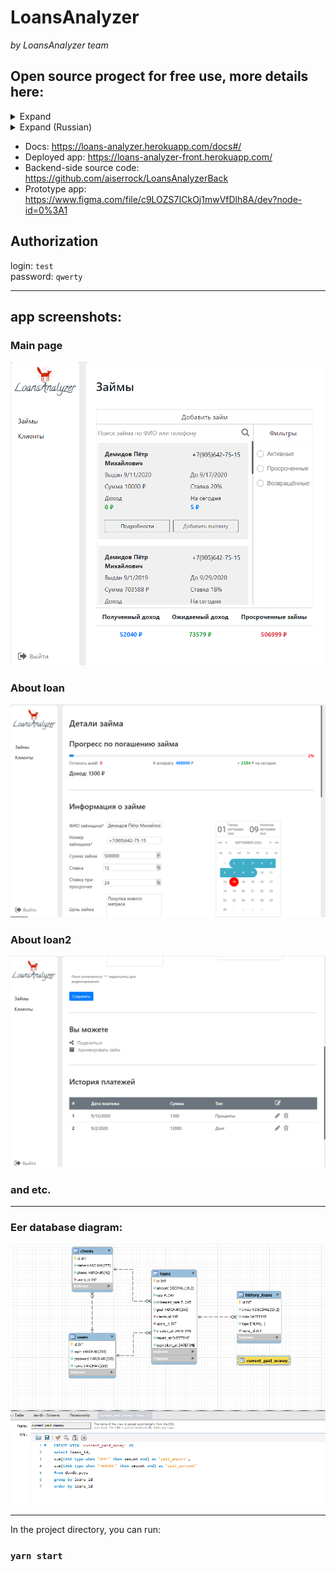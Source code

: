 # LoansAnalyzer  
_by LoansAnalyzer team_
## Open source progect for free use, more details here: 
<details>
<summary>Expand</summary>
<p>  
  Loans Analyzer is a completely free open source tool
source code for accounting, viewing, analysis, tracking loans with
using any device that supports the browser.  
  
  
  


  Loans Analyzer allows you to work with loans from anywhere in the world, where
there is internet. The application(backend) is developed (at the moment only by the author, but
further enthusiasts) for ordinary people who are ready to issue
loans and are not ready to waste their time trying to understand
tools of the program and make calculations using different formulas.   

***  


  The author set himself the task of developing a web application for working with
loans, which:  
1. determines overdue loans,  
2. automatically calculates the income of the lender (from investments under  
percent) for all time, as well as in real time  
3. Automatically calculates the lender's loss (from an investment under  
interest), i.e. unreturned money  
4. Gives the borrower access to a page with a detailed  
information on debt and payment history,  
5. sends to the borrower a payment schedule - a table with detailed,  
information in which month how much money to pay,  
6. conducts analytics of the history of loans of a specific person with the aim of  
approval / disapproval of a loan.  


***
The main idea of the application functioning:  
There are 2 types of users:  
  1. authorized user (keep track of issued loans and income from
them; has full access to the functionality of the application, independently
enters into the system the amount repaid by the borrower)  
  2. unauthorized user (the borrower who received
loan and has access only to the balance tracking page
debt, payment history and payment schedule)  
</p>
</details>  

<details>
<summary>Expand (Russian)</summary>
<p>  
  Loans Analyzer – это полностью бесплатный инструмент с открытым
исходным кодом, для учета, просмотра, анализа, отслеживания займов с
использованием любых устройств, которые поддерживают браузер.  
    

Loans Analyzer позволяет работать с займами из любой точки мира, где
есть интернет. Приложение разработано (backend) (на данный момент только автором, но
в дальнейшем энтузиастами) для обычных людей, которые готовы выдавать
займы и не готовы тратить свое время на то чтобы долго разбираться в
инструментах программы и производить расчеты по разным формулам.  
***   


Автор поставил себе задачу – разработать веб-приложение для работы с
займами, которое:  
1. определяет просроченные займы,
2. автоматически высчитывает доход заимодателя (от вложения под
проценты) за все время, а также в реальном времени
3. автоматически высчитывает убыток заимодателя (от вложения под
проценты), т.е невозвращенные деньги
4. предоставляет займополучателю доступ к странице с подробной
информацией о задолженности и историей выплат,
5. высылает займополучателю график платежей – таблица с подробной
информацией в какой месяц сколько денег нужно заплатить,
6. ведет аналитику истории займов конкретного человека с целью
одобрения/неодобрения выдачи займа.  

Основная идея функционирования приложения:  
Имеются 2 вида пользователей:  
1. авторизованный пользователь (отслеживать выданные займы и доход с
них; имеет полный доступ к функционалу приложения, самостоятельно
вносит в систему сумму, которую погасил заемщик)
2. неавторизованный пользователь (займополучатель, который получил
займ и имеет доступ только к странице отслеживания остатка по
задолженности, истории выплат и графика платежей)
</p>
</details>   
  
- Docs: https://loans-analyzer.herokuapp.com/docs#/  
- Deployed app: https://loans-analyzer-front.herokuapp.com/    
- Backend-side source code: https://github.com/aiserrock/LoansAnalyzerBack  
- Prototype app: https://www.figma.com/file/c9LOZS7ICkOj1mwVfDlh8A/dev?node-id=0%3A1     

## Authorization   
login: `test`  
password: `qwerty`
   
****
## app screenshots:  


### Main page  
![alt text](https://github.com/aiserrock/LoansAnalyzer/blob/master/png/Screenshot_1.png) 
### About loan  
![alt text](https://github.com/aiserrock/LoansAnalyzer/blob/master/png/Screenshot_2.png)  
### About loan2  
![alt text](https://github.com/aiserrock/LoansAnalyzer/blob/master/png/Screenshot_3.png)  
### and etc.
****
### Eer database diagram:



![alt text](https://github.com/aiserrock/LoansAnalyzer/blob/master/png/LoansAnalyzerDb.png)



*****
In the project directory, you can run:

### `yarn start`
